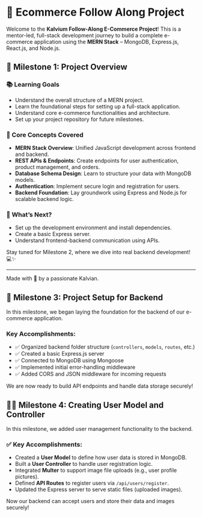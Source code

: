 # 🛒 Ecommerce Follow Along Project

Welcome to the **Kalvium Follow-Along E-Commerce Project**! This is a mentor-led, full-stack development journey to build a complete e-commerce application using the **MERN Stack** – MongoDB, Express.js, React.js, and Node.js.

## 🚀 Milestone 1: Project Overview

### 📚 Learning Goals
- Understand the overall structure of a MERN project.
- Learn the foundational steps for setting up a full-stack application.
- Understand core e-commerce functionalities and architecture.
- Set up your project repository for future milestones.

### 🧠 Core Concepts Covered
- **MERN Stack Overview**: Unified JavaScript development across frontend and backend.
- **REST APIs & Endpoints**: Create endpoints for user authentication, product management, and orders.
- **Database Schema Design**: Learn to structure your data with MongoDB models.
- **Authentication**: Implement secure login and registration for users.
- **Backend Foundation**: Lay groundwork using Express and Node.js for scalable backend logic.

### 🧩 What’s Next?
- Set up the development environment and install dependencies.
- Create a basic Express server.
- Understand frontend-backend communication using APIs.

Stay tuned for Milestone 2, where we dive into real backend development! 💻✨

---

Made with 💜 by a passionate Kalvian.
## 🧩 Milestone 3: Project Setup for Backend

In this milestone, we began laying the foundation for the backend of our e-commerce application.

### Key Accomplishments:
- ✅ Organized backend folder structure (`controllers`, `models`, `routes`, etc.)
- ✅ Created a basic Express.js server
- ✅ Connected to MongoDB using Mongoose
- ✅ Implemented initial error-handling middleware
- ✅ Added CORS and JSON middleware for incoming requests

We are now ready to build API endpoints and handle data storage securely!
## 🧑‍💻 Milestone 4: Creating User Model and Controller

In this milestone, we added user management functionality to the backend.

### ✅ Key Accomplishments:
- Created a **User Model** to define how user data is stored in MongoDB.
- Built a **User Controller** to handle user registration logic.
- Integrated **Multer** to support image file uploads (e.g., user profile pictures).
- Defined **API Routes** to register users via `/api/users/register`.
- Updated the Express server to serve static files (uploaded images).

Now our backend can accept users and store their data and images securely!
